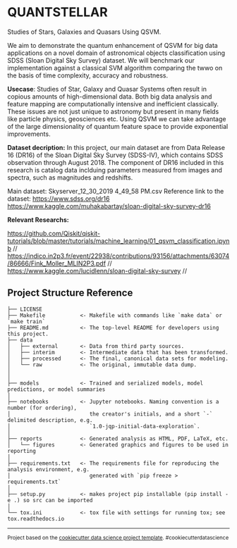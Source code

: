 QUANTSTELLAR 
==============================

Studies of Stars, Galaxies and Quasars Using QSVM.

We aim to demonstrate the quantum enhancement of QSVM for big data applications on a novel domain of astronomical objects classification using SDSS (Sloan Digital Sky Survey) dataset. We will benchmark our implementation against a classical SVM algorithm comparing the twwo on the basis of time complexity, accuracy and robustness. 

**Usecase**: 
Studies of Star, Galaxy and Quasar Systems often result in copious amounts of high-dimensional data. Both big data analysis and feature mapping are computationally intensive and inefficient classically. These issues are not just unique to astronomy but present in many fields like particle physics, geosciences etc. Using QSVM we can take advantage of the large dimensionality of quantum feature space to provide exponential improvements. 

**Dataset decription:** 
In this project, our main dataset are from Data Release 16 (DR16) of the Sloan Digital Sky Survey (SDSS-IV), which contains SDSS observation through August 2018. The component of DR16 included in this research is catalog data inclduing parameters measured from images and spectra, such as magnitudes and redshifts.

Main dataset: Skyserver_12_30_2019 4_49_58 PM.csv
Reference link to the dataset: https://www.sdss.org/dr16 https://www.kaggle.com/muhakabartay/sloan-digital-sky-survey-dr16


**Relevant Researchs:**

https://github.com/Qiskit/qiskit-tutorials/blob/master/tutorials/machine_learning/01_qsvm_classification.ipynb //
https://indico.in2p3.fr/event/22938/contributions/93156/attachments/63074/86666/Fink_Moller_MLIN2P3.pdf //
https://www.kaggle.com/lucidlenn/sloan-digital-sky-survey //

Project Structure Reference
------------

    ├── LICENSE
    ├── Makefile           <- Makefile with commands like `make data` or `make train`
    ├── README.md          <- The top-level README for developers using this project.
    ├── data
    │   ├── external       <- Data from third party sources.
    │   ├── interim        <- Intermediate data that has been transformed.
    │   ├── processed      <- The final, canonical data sets for modeling.
    │   └── raw            <- The original, immutable data dump.
    │
    │
    ├── models             <- Trained and serialized models, model predictions, or model summaries
    │
    ├── notebooks          <- Jupyter notebooks. Naming convention is a number (for ordering),
    │                         the creator's initials, and a short `-` delimited description, e.g.
    │                         `1.0-jqp-initial-data-exploration`.
    │
    ├── reports            <- Generated analysis as HTML, PDF, LaTeX, etc.
    │   └── figures        <- Generated graphics and figures to be used in reporting
    │
    ├── requirements.txt   <- The requirements file for reproducing the analysis environment, e.g.
    │                         generated with `pip freeze > requirements.txt`
    │
    ├── setup.py           <- makes project pip installable (pip install -e .) so src can be imported
    │
    └── tox.ini            <- tox file with settings for running tox; see tox.readthedocs.io


--------

<p><small>Project based on the <a target="_blank" href="https://drivendata.github.io/cookiecutter-data-science/">cookiecutter data science project template</a>. #cookiecutterdatascience</small></p>
